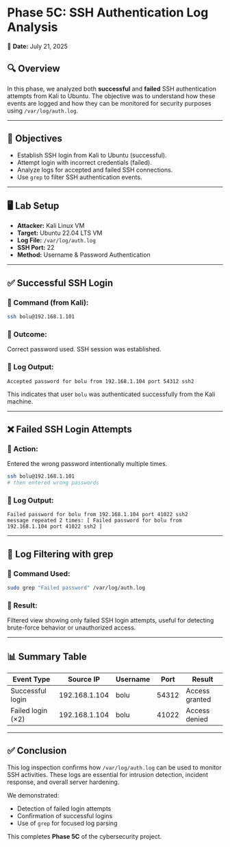 # Phase 5C: SSH Authentication Log Analysis  
📅 **Date:** July 21, 2025

## 🔍 Overview  
In this phase, we analyzed both **successful** and **failed** SSH authentication attempts from Kali to Ubuntu. The objective was to understand how these events are logged and how they can be monitored for security purposes using `/var/log/auth.log`.

---

## 🎯 Objectives  
- Establish SSH login from Kali to Ubuntu (successful).
- Attempt login with incorrect credentials (failed).
- Analyze logs for accepted and failed SSH connections.
- Use `grep` to filter SSH authentication events.

---

## 🖥️ Lab Setup  
- **Attacker:** Kali Linux VM  
- **Target:** Ubuntu 22.04 LTS VM  
- **Log File:** `/var/log/auth.log`  
- **SSH Port:** 22  
- **Method:** Username & Password Authentication  

---

## ✅ Successful SSH Login  

### 🔧 Command (from Kali):  
```bash
ssh bolu@192.168.1.101
```

### 🔑 Outcome:  
Correct password used. SSH session was established.

### 📄 Log Output:  
```log
Accepted password for bolu from 192.168.1.104 port 54312 ssh2
```

This indicates that user `bolu` was authenticated successfully from the Kali machine.

---

## ❌ Failed SSH Login Attempts  

### 🔧 Action:  
Entered the wrong password intentionally multiple times.

```bash
ssh bolu@192.168.1.101
# then entered wrong passwords
```

### 📄 Log Output:  
```log
Failed password for bolu from 192.168.1.104 port 41022 ssh2
message repeated 2 times: [ Failed password for bolu from 192.168.1.104 port 41022 ssh2 ]
```

---

## 🧰 Log Filtering with grep  

### 🔧 Command Used:  
```bash
sudo grep "Failed password" /var/log/auth.log
```

### 🔎 Result:
Filtered view showing only failed SSH login attempts, useful for detecting brute-force behavior or unauthorized access.

---

## 📊 Summary Table

| Event Type         | Source IP      | Username | Port   | Result         |
|--------------------|----------------|----------|--------|----------------|
| Successful login   | 192.168.1.104  | bolu     | 54312  | Access granted |
| Failed login (×2)  | 192.168.1.104  | bolu     | 41022  | Access denied  |

---

## ✅ Conclusion  
This log inspection confirms how `/var/log/auth.log` can be used to monitor SSH activities. These logs are essential for intrusion detection, incident response, and overall server hardening.

We demonstrated:
- Detection of failed login attempts
- Confirmation of successful logins
- Use of `grep` for focused log parsing

This completes **Phase 5C** of the cybersecurity project.
